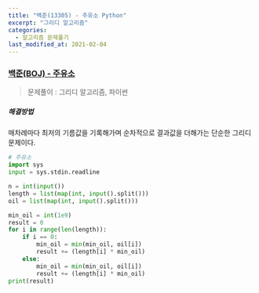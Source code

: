 ```yaml
---
title: "백준(13305) - 주유소 Python"
excerpt: "그리디 알고리즘"
categories:
  - 알고리즘 문제풀기
last_modified_at: 2021-02-04
---
```


### [백준(BOJ) - 주유소](https://www.acmicpc.net/problem/13305)

> 문제풀이 : 그리디 알고리즘, 파이썬

##### 해결방법 

매차례마다 최저의 기름값을 기록해가며 순차적으로 결과값을 더해가는 단순한 그리디 문제이다.

```python
# 주유소
import sys
input = sys.stdin.readline

n = int(input())
length = list(map(int, input().split()))
oil = list(map(int, input().split()))

min_oil = int(1e9)
result = 0
for i in range(len(length)):
    if i == 0:
        min_oil = min(min_oil, oil[i])
        result += (length[i] * min_oil)
    else:
        min_oil = min(min_oil, oil[i])
        result += (length[i] * min_oil)
print(result)
```
